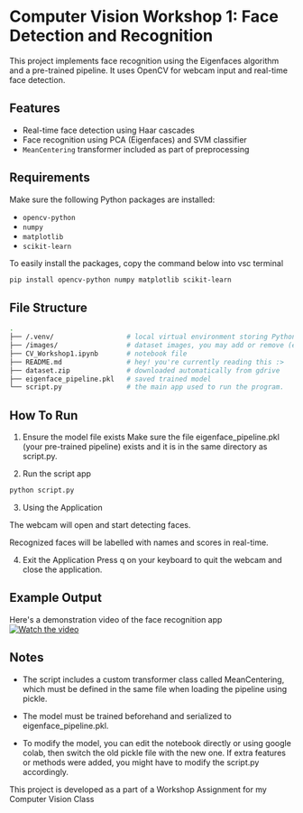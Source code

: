 # Computer Vision Workshop 1: Face Detection and Recognition

This project implements face recognition using the Eigenfaces algorithm and a pre-trained pipeline. It uses OpenCV for webcam input and real-time face detection.

## Features

- Real-time face detection using Haar cascades
- Face recognition using PCA (Eigenfaces) and SVM classifier
- `MeanCentering` transformer included as part of preprocessing


## Requirements

Make sure the following Python packages are installed:

- `opencv-python`
- `numpy`
- `matplotlib`
- `scikit-learn`

To easily install the packages, copy the command below into vsc terminal

```bash
pip install opencv-python numpy matplotlib scikit-learn
```
## File Structure
```bash 
.
├── /.venv/                  # local virtual environment storing Python packages & dependencies (isolates from system Python)
├── /images/                 # dataset images, you may add or remove (each person uses 10 different pictures)
├── CV_Workshop1.ipynb       # notebook file
├── README.md                # hey! you're currently reading this :>
├── dataset.zip              # downloaded automatically from gdrive
├── eigenface_pipeline.pkl   # saved trained model
└── script.py                # the main app used to run the program.
```

## How To Run
1. Ensure the model file exists
Make sure the file eigenface_pipeline.pkl (your pre-trained pipeline) exists and it is in the same directory as script.py.

2. Run the script app
```bash
python script.py
```

3. Using the Application

The webcam will open and start detecting faces.

Recognized faces will be labelled with names and scores in real-time.

4. Exit the Application
Press q on your keyboard to quit the webcam and close the application.

## Example Output
Here's a demonstration video of the face recognition app
[![Watch the video](https://img.youtube.com/vi/pW91ymKl44k/0.jpg)](https://youtu.be/pW91ymKl44k)

## Notes
- The script includes a custom transformer class called MeanCentering, which must be defined in the same file when loading the pipeline using pickle.

- The model must be trained beforehand and serialized to eigenface_pipeline.pkl.

- To modify the model, you can edit the notebook directly or using google colab, then switch the old pickle file with the new one. If extra features or methods were added, you might have to modify the script.py accordingly.

This project is developed as a part of a Workshop Assignment for my Computer Vision Class